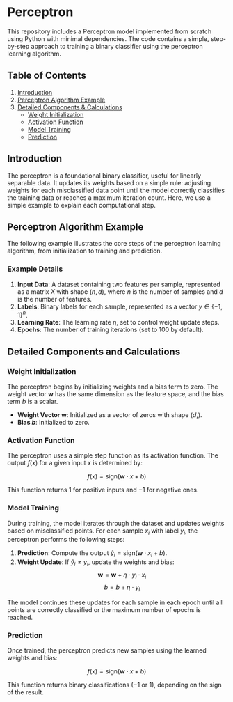 
# Perceptron

This repository includes a Perceptron model implemented from scratch using Python with minimal dependencies. The code contains a simple, step-by-step approach to training a binary classifier using the perceptron learning algorithm.

## Table of Contents

1. [Introduction](#introduction)
2. [Perceptron Algorithm Example](#perceptron-algorithm-example)
3. [Detailed Components & Calculations](#detailed-components-and-calculations)
    - [Weight Initialization](#weight-initialization)
    - [Activation Function](#activation-function)
    - [Model Training](#model-training)
    - [Prediction](#prediction)

## Introduction

The perceptron is a foundational binary classifier, useful for linearly separable data. It updates its weights based on a simple rule: adjusting weights for each misclassified data point until the model correctly classifies the training data or reaches a maximum iteration count. Here, we use a simple example to explain each computational step.

## Perceptron Algorithm Example

The following example illustrates the core steps of the perceptron learning algorithm, from initialization to training and prediction.

### Example Details

1. **Input Data**: A dataset containing two features per sample, represented as a matrix $X$ with shape $(n, d)$, where $n$ is the number of samples and $d$ is the number of features.
2. **Labels**: Binary labels for each sample, represented as a vector $y \in \{-1, 1\}^n$.
3. **Learning Rate**: The learning rate $\eta$, set to control weight update steps.
4. **Epochs**: The number of training iterations (set to 100 by default).

## Detailed Components and Calculations

### Weight Initialization

The perceptron begins by initializing weights and a bias term to zero. The weight vector $\mathbf{w}$ has the same dimension as the feature space, and the bias term $b$ is a scalar.

- **Weight Vector $\mathbf{w}$**: Initialized as a vector of zeros with shape $(d,)$.
- **Bias $b$**: Initialized to zero.

### Activation Function

The perceptron uses a simple step function as its activation function. The output $f(x)$ for a given input $x$ is determined by:

$$
f(x) = \text{sign}(\mathbf{w} \cdot x + b)
$$

This function returns $1$ for positive inputs and $-1$ for negative ones.

### Model Training

During training, the model iterates through the dataset and updates weights based on misclassified points. For each sample $x_i$ with label $y_i$, the perceptron performs the following steps:

1. **Prediction**: Compute the output $\hat{y}_i = \text{sign}(\mathbf{w} \cdot x_i + b)$.
2. **Weight Update**: If $\hat{y}_i \neq y_i$, update the weights and bias:
   $$
   \mathbf{w} = \mathbf{w} + \eta \cdot y_i \cdot x_i
   $$
   $$
   b = b + \eta \cdot y_i
   $$

The model continues these updates for each sample in each epoch until all points are correctly classified or the maximum number of epochs is reached.

### Prediction

Once trained, the perceptron predicts new samples using the learned weights and bias:

$$
f(x) = \text{sign}(\mathbf{w} \cdot x + b)
$$

This function returns binary classifications ($-1$ or $1$), depending on the sign of the result.
